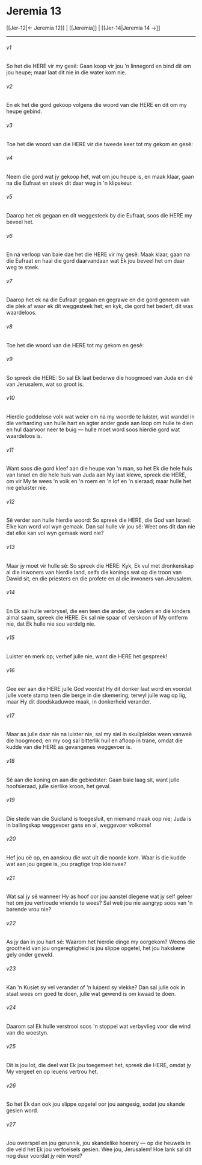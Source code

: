 # Jeremia 13

[[Jer-12|← Jeremia 12]] | [[Jeremia]] | [[Jer-14|Jeremia 14 →]]
***

###### v1
So het die HERE vir my gesê: Gaan koop vir jou 'n linnegord en bind dit om jou heupe; maar laat dit nie in die water kom nie. 
###### v2
En ek het die gord gekoop volgens die woord van die HERE en dit om my heupe gebind. 
###### v3
Toe het die woord van die HERE vir die tweede keer tot my gekom en gesê: 
###### v4
Neem die gord wat jy gekoop het, wat om jou heupe is, en maak klaar, gaan na die Eufraat en steek dit daar weg in 'n klipskeur. 
###### v5
Daarop het ek gegaan en dit weggesteek by die Eufraat, soos die HERE my beveel het. 
###### v6
En ná verloop van baie dae het die HERE vir my gesê: Maak klaar, gaan na die Eufraat en haal die gord daarvandaan wat Ek jou beveel het om daar weg te steek. 
###### v7
Daarop het ek na die Eufraat gegaan en gegrawe en die gord geneem van die plek af waar ek dit weggesteek het; en kyk, die gord het bederf, dit was waardeloos. 
###### v8
Toe het die woord van die HERE tot my gekom en gesê: 
###### v9
So spreek die HERE: So sal Ek laat bederwe die hoogmoed van Juda en dié van Jerusalem, wat so groot is. 
###### v10
Hierdie goddelose volk wat weier om na my woorde te luister, wat wandel in die verharding van hulle hart en agter ander gode aan loop om hulle te dien en hul daarvoor neer te buig — hulle moet word soos hierdie gord wat waardeloos is. 
###### v11
Want soos die gord kleef aan die heupe van 'n man, so het Ek die hele huis van Israel en die hele huis van Juda aan My laat klewe, spreek die HERE, om vir My te wees 'n volk en 'n roem en 'n lof en 'n sieraad; maar hulle het nie geluister nie. 
###### v12
Sê verder aan hulle hierdie woord: So spreek die HERE, die God van Israel: Elke kan word vol wyn gemaak. Dan sal hulle vir jou sê: Weet ons dit dan nie dat elke kan vol wyn gemaak word nie? 
###### v13
Maar jy moet vir hulle sê: So spreek die HERE: Kyk, Ek vul met dronkenskap al die inwoners van hierdie land, selfs die konings wat op die troon van Dawid sit, en die priesters en die profete en al die inwoners van Jerusalem. 
###### v14
En Ek sal hulle verbrysel, die een teen die ander, die vaders en die kinders almal saam, spreek die HERE. Ek sal nie spaar of verskoon of My ontferm nie, dat Ek hulle nie sou verdelg nie. 
###### v15
Luister en merk op; verhef julle nie, want die HERE het gespreek! 
###### v16
Gee eer aan die HERE julle God voordat Hy dit donker laat word en voordat julle voete stamp teen die berge in die skemering; terwyl julle wag op lig, maar Hy dit doodskaduwee maak, in donkerheid verander. 
###### v17
Maar as julle daar nie na luister nie, sal my siel in skuilplekke ween vanweë die hoogmoed; en my oog sal bitterlik huil en afloop in trane, omdat die kudde van die HERE as gevangenes weggevoer is. 
###### v18
Sê aan die koning en aan die gebiedster: Gaan baie laag sit, want julle hoofsieraad, julle sierlike kroon, het geval. 
###### v19
Die stede van die Suidland is toegesluit, en niemand maak oop nie; Juda is in ballingskap weggevoer gans en al, weggevoer volkome! 
###### v20
Hef jou oë op, en aanskou die wat uit die noorde kom. Waar is die kudde wat aan jou gegee is, jou pragtige trop kleinvee? 
###### v21
Wat sal jy sê wanneer Hy as hoof oor jou aanstel diegene wat jy self geleer het om jou vertroude vriende te wees? Sal weë jou nie aangryp soos van 'n barende vrou nie? 
###### v22
As jy dan in jou hart sê: Waarom het hierdie dinge my oorgekom? Weens die grootheid van jou ongeregtigheid is jou slippe opgetel, het jou hakskene gely onder geweld. 
###### v23
Kan 'n Kusiet sy vel verander of 'n luiperd sy vlekke? Dan sal julle ook in staat wees om goed te doen, julle wat gewend is om kwaad te doen. 
###### v24
Daarom sal Ek hulle verstrooi soos 'n stoppel wat verbyvlieg voor die wind van die woestyn. 
###### v25
Dit is jou lot, die deel wat Ek jou toegemeet het, spreek die HERE, omdat jy My vergeet en op leuens vertrou het. 
###### v26
So het Ek dan ook jou slippe opgetel oor jou aangesig, sodat jou skande gesien word. 
###### v27
Jou owerspel en jou gerunnik, jou skandelike hoerery — op die heuwels in die veld het Ek jou verfoeisels gesien. Wee jou, Jerusalem! Hoe lank sal dit nog duur voordat jy rein word? 
